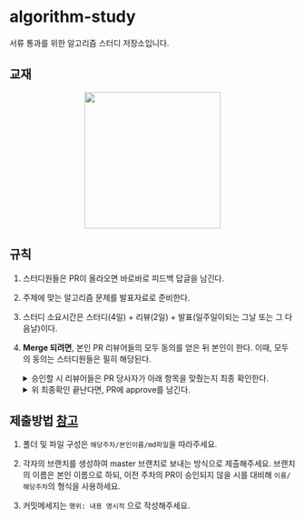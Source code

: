 # algorithm-study

서류 통과를 위한 알고리즘 스터디 저장소입니다.

## 교재

<div align="center">
<a href="http://www.yes24.com/Product/Goods/91084402">
      <img width="240" src="http://docs.likejazz.com/images/2020/book-cover.jpg">
</a>
</div>

## 규칙
1. 스터디원들은 PR이 올라오면 바로바로 피드백 답글을 남긴다.
2. 주제에 맞는 알고리즘 문제를 발표자료로 준비한다.
3. 스터디 소요시간은 스터디(4일) + 리뷰(2일) + 발표(일주일이되는 그날 또는 그 다음날)이다.
4. **Merge 되려면**, 본인 PR 리뷰어들의 모두 동의를 얻은 뒤 본인이 한다. 이때, 모두의 동의는 스터디원들은 필히 해당된다.

      <details>
      <summary>승인할 시 리뷰어들은 PR 당사자가 아래 항목을 맞췄는지 최종 확인한다.</summary>
   
      <div markdown="1">  

      * 다른 스터디원의 파일이 PR 당사자의 파일에 포함되었는가? 있다면 제거하는 커밋 올려야하므로 비승인

      * 리뷰어들의 피드백을 해결해주었나? 해결되지 않았다면 비승인

      * 파일에 오탈자나 마크다운 일관성을 해치는 부분이 있나? 있다면 비승인

      </div>
      </details>
      

      <details>
      <summary>위 최종확인 끝난다면, PR에 approve를 남긴다.</summary>
   
      <div markdown="1">       

      1. PR > files changed에서 review changes 버튼을 누른다.

      2. approve 라디오버튼을 체크한 뒤 submit review 한다.

      3. 아래와 같은 코맨트가 달렸다면 성공이다.
            
            ![merge approve](https://user-images.githubusercontent.com/53007747/146631596-97e621d5-8315-44c1-9b89-9e6d30d1154a.jpg)

      </div>
      </details>

## 제출방법 [참고](https://thenkl.slack.com/archives/C02QJJ5PYBF/p1639707595001100?thread_ts=1639707087.001000&cid=C02QJJ5PYBF)
1. 폴더 및 파일 구성은 `해당주차/본인이름/md파일`을 따라주세요.

2. 각자의 브랜치를 생성하여 master 브랜치로 보내는 방식으로 제출해주세요. 브랜치의 이름은 본인 이름으로 하되, 이전 주차의 PR이 승인되지 않을 시를 대비해 `이름/해당주차`의 형식을 사용하세요.

3. 커밋메세지는 `행위: 내용 명시적` 으로 작성해주세요.
